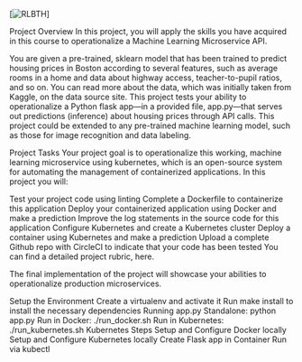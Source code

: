 [![RLBTH](https://circleci.com/gh/rlbth/op-ML.svg?style=svg)]

Project Overview
In this project, you will apply the skills you have acquired in this course to operationalize a Machine Learning Microservice API.

You are given a pre-trained, sklearn model that has been trained to predict housing prices in Boston according to several features, such as average rooms in a home and data about highway access, teacher-to-pupil ratios, and so on. You can read more about the data, which was initially taken from Kaggle, on the data source site. This project tests your ability to operationalize a Python flask app—in a provided file, app.py—that serves out predictions (inference) about housing prices through API calls. This project could be extended to any pre-trained machine learning model, such as those for image recognition and data labeling.

Project Tasks
Your project goal is to operationalize this working, machine learning microservice using kubernetes, which is an open-source system for automating the management of containerized applications. In this project you will:

Test your project code using linting
Complete a Dockerfile to containerize this application
Deploy your containerized application using Docker and make a prediction
Improve the log statements in the source code for this application
Configure Kubernetes and create a Kubernetes cluster
Deploy a container using Kubernetes and make a prediction
Upload a complete Github repo with CircleCI to indicate that your code has been tested
You can find a detailed project rubric, here.

The final implementation of the project will showcase your abilities to operationalize production microservices.

Setup the Environment
Create a virtualenv and activate it
Run make install to install the necessary dependencies
Running app.py
Standalone: python app.py
Run in Docker: ./run_docker.sh
Run in Kubernetes: ./run_kubernetes.sh
Kubernetes Steps
Setup and Configure Docker locally
Setup and Configure Kubernetes locally
Create Flask app in Container
Run via kubectl
